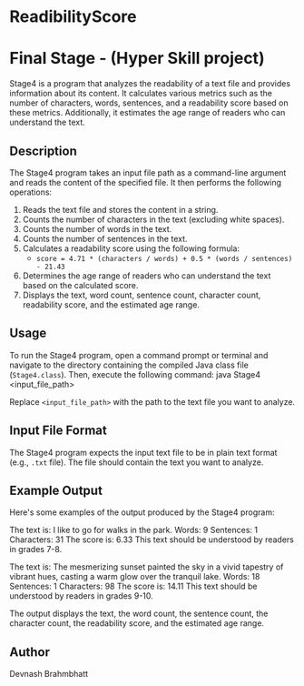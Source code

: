 # ReadibilityScore
# Final Stage - (Hyper Skill project)

Stage4 is a program that analyzes the readability of a text file and provides information about its content. It calculates various metrics such as the number of characters, words, sentences, and a readability score based on these metrics. Additionally, it estimates the age range of readers who can understand the text.

## Description

The Stage4 program takes an input file path as a command-line argument and reads the content of the specified file. It then performs the following operations:

1. Reads the text file and stores the content in a string.
2. Counts the number of characters in the text (excluding white spaces).
3. Counts the number of words in the text.
4. Counts the number of sentences in the text.
5. Calculates a readability score using the following formula:
   - `score = 4.71 * (characters / words) + 0.5 * (words / sentences) - 21.43`
6. Determines the age range of readers who can understand the text based on the calculated score.
7. Displays the text, word count, sentence count, character count, readability score, and the estimated age range.

## Usage

To run the Stage4 program, open a command prompt or terminal and navigate to the directory containing the compiled Java class file (`Stage4.class`). Then, execute the following command: java Stage4 <input_file_path>


Replace `<input_file_path>` with the path to the text file you want to analyze.

## Input File Format

The Stage4 program expects the input text file to be in plain text format (e.g., `.txt` file). The file should contain the text you want to analyze.

## Example Output

Here's some examples of the output produced by the Stage4 program:

The text is:
I like to go for walks in the park.
Words: 9
Sentences: 1
Characters: 31
The score is: 6.33
This text should be understood by readers in grades 7-8.

The text is:
The mesmerizing sunset painted the sky in a vivid tapestry of vibrant hues, casting a warm glow over the tranquil lake.
Words: 18
Sentences: 1
Characters: 98
The score is: 14.11
This text should be understood by readers in grades 9-10.



The output displays the text, the word count, the sentence count, the character count, the readability score, and the estimated age range.


## Author
Devnash Brahmbhatt

